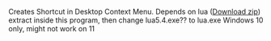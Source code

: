 Creates Shortcut in Desktop Context Menu.
Depends on lua ([Download zip](https://sourceforge.net/projects/luabinaries/files/5.4.2/Tools%20Executables/lua-5.4.2_Win64_bin.zip/download))
extract inside this program, then change lua5.4.exe?? to lua.exe
Windows 10 only, might not work on 11
